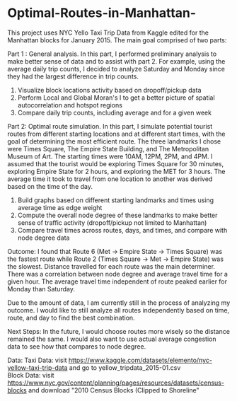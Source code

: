 # Optimal-Routes-in-Manhattan-
This project uses NYC Yello Taxi Trip Data from Kaggle edited for the Manhattan blocks for January 2015. The main goal comprised of two parts:

Part 1 : General analysis.
In this part, I performed preliminary analysis to make better sense of data and to assist with part 2. For example, using the average daily trip counts, I decided to analyze Saturday and Monday since they had the largest difference in trip counts.
  1) Visualize block locations activity based on dropoff/pickup data
  2) Perform Local and Global Moran's I to get a better picture of spatial autocorrelation and hotspot regions 
  3) Compare daily trip counts, including average and for a given week 

Part 2: Optimal route simulation.
In this part, I simulate potential tourist routes from different starting locations and at different start times, with the goal of determining the most efficient route. The three landmarks I chose were Times Square, The Empire State Building, and The Metropolitan Museum of Art. The starting times were 10AM, 12PM, 2PM, and 4PM. I assumed that the tourist would be exploring Times Square for 30 minutes, exploring Empire State for 2 hours, and exploring the MET for 3 hours. The average time it took to travel from one location to another was derived based on the time of the day. 
  1) Build graphs based on different starting landmarks and times using average time as edge weight
  2) Compute the overall node degree of these landmarks to make better sense of traffic activity (dropoff/pickup not limited to Manhattan)
  3) Compare travel times across routes, days, and times, and compare with node degree data

Outcome:
I found that Route 6 (Met -> Empire State -> Times Square) was the fastest route while Route 2 (Times Square -> Met -> Empire State) was the slowest. Distance travelled for each route was the main determiner. There was a correlation between node degree and average travel time for a given hour. The average travel time independent of route peaked earlier for Monday than Saturday. 

Due to the amount of data, I am currently still in the process of analyzing my outcome. I would like to still analyze all routes independently based on time, route, and day to find the best combination. 

Next Steps:
In the future, I would choose routes more wisely so the distance remained the same. I would also want to use actual average congestion data to see how that compares to node degree.

Data: 
Taxi Data: visit https://www.kaggle.com/datasets/elemento/nyc-yellow-taxi-trip-data and go to yellow_tripdata_2015-01.csv                                                                
Block Data: visit https://www.nyc.gov/content/planning/pages/resources/datasets/census-blocks and download "2010 Census Blocks (Clipped to Shoreline"
